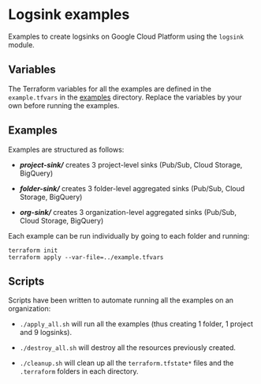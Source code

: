 Logsink examples
================

Examples to create logsinks on Google Cloud Platform using the `logsink` module.

Variables
---------
The Terraform variables for all the examples are defined in the `example.tfvars` in the [examples](./examples)
directory. Replace the variables by your own before running the examples.

Examples
--------
Examples are structured as follows:

* ***project-sink/*** creates 3 project-level sinks (Pub/Sub, Cloud Storage, BigQuery)

* ***folder-sink/*** creates 3 folder-level aggregated sinks (Pub/Sub, Cloud Storage, BigQuery)

* ***org-sink/*** creates 3 organization-level aggregated sinks (Pub/Sub, Cloud Storage, BigQuery)

Each example can be run individually by going to each folder and running:

```
terraform init
terraform apply --var-file=../example.tfvars
```

Scripts
-------

Scripts have been written to automate running all the examples on an organization:

* `./apply_all.sh` will run all the examples (thus creating 1 folder, 1 project and 9 logsinks).

* `./destroy_all.sh` will destroy all the resources previously created.

* `./cleanup.sh` will clean up all the `terraform.tfstate*` files and the `.terraform` folders in each directory.
